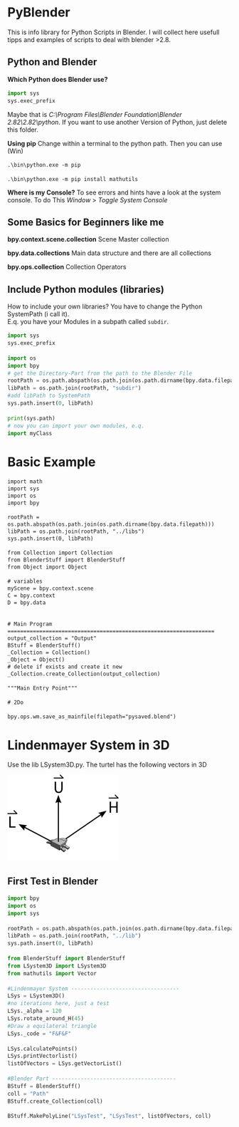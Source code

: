 # PyBlender
This is info library for Python Scripts in Blender. I will collect here usefull tipps and
examples of scripts to deal with blender >2.8.

## Python and Blender

**Which Python does Blender use?**
```Python
import sys
sys.exec_prefix
```
Maybe that is *C:\Program Files\Blender Foundation\Blender 2.82\2.82\python*.
If you want to use another Version of Python, just delete this folder.

**Using pip**
Change within a terminal to the python path. Then you can use (Win)
```
.\bin\python.exe -m pip

.\bin\python.exe -m pip install mathutils
```

**Where is my Console?**
To see errors and hints have a look at the system console. To do This
*Window* > *Toggle System Console*

## Some Basics for Beginners like me
**bpy.context.scene.collection**
Scene Master collection

**bpy.data.collections**
Main data structure and there are all collections

**bpy.ops.collection**
Collection Operators

## Include Python modules (libraries)
How to include your own libraries? You have to change the Python SystemPath (i call it).  
E.q. you have your Modules in a subpath called `subdir`.  
```python
import sys
sys.exec_prefix

import os
import bpy
# get the Directory-Part from the path to the Blender File
rootPath = os.path.abspath(os.path.join(os.path.dirname(bpy.data.filepath)))
libPath = os.path.join(rootPath, "subdir")
#add libPath to SystemPath
sys.path.insert(0, libPath)

print(sys.path)
# now you can import your own modules, e.q.
import myClass
```

# Basic Example
```
import math
import sys
import os
import bpy

rootPath = os.path.abspath(os.path.join(os.path.dirname(bpy.data.filepath)))
libPath = os.path.join(rootPath, "../libs")
sys.path.insert(0, libPath)

from Collection import Collection
from BlenderStuff import BlenderStuff
from Object import Object

# variables
myScene = bpy.context.scene
C = bpy.context
D = bpy.data


# Main Program =================================================================
output_collection = "Output"
BStuff = BlenderStuff()
_Collection = Collection()
_Object = Object()
# delete if exists and create it new
_Collection.create_Collection(output_collection)

"""Main Entry Point"""

# 2Do

bpy.ops.wm.save_as_mainfile(filepath="pysaved.blend")

```

# Lindenmayer System in 3D
Use the lib LSystem3D.py.
The turtel has the following vectors in 3D

![turtle](/img/turtle.png  "Axis")



## First Test in Blender
```python
import bpy
import os
import sys

rootPath = os.path.abspath(os.path.join(os.path.dirname(bpy.data.filepath)))
libPath = os.path.join(rootPath, "../lib")
sys.path.insert(0, libPath)

from BlenderStuff import BlenderStuff
from LSystem3D import LSystem3D
from mathutils import Vector

#Lindenmayer System ----------------------------------
LSys = LSystem3D()
#no iterations here, just a test
LSys._alpha = 120
LSys.rotate_around_H(45)
#Draw a equilateral triangle
LSys._code = "F&F&F"

LSys.calculatePoints()  
LSys.printVectorlist()
listOfVectors = LSys.getVectorList()

#Blender Part ---------------------------------------
BStuff = BlenderStuff()
coll = "Path"
BStuff.create_Collection(coll)

BStuff.MakePolyLine("LSysTest", "LSysTest", listOfVectors, coll)
```
